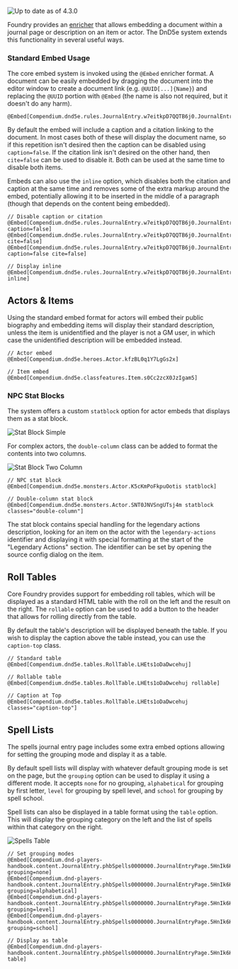 ![Up to date as of 4.3.0](https://img.shields.io/static/v1?label=dnd5e&message=4.3.0&color=informational)

Foundry provides an [enricher](Enrichers) that allows embedding a document within a journal page or description on an item or actor. The DnD5e system extends this functionality in several useful ways.

### Standard Embed Usage

The core embed system is invoked using the `@Embed` enricher format. A document can be easily embedded by dragging the document into the editor window to create a document link (e.g. `@UUID[...]{Name}`) and replacing the `@UUID` portion with `@Embed` (the name is also not required, but it doesn't do any harm).

```
@Embed[Compendium.dnd5e.rules.JournalEntry.w7eitkpD7QQTB6j0.JournalEntryPage.0b8N4FymGGfbZGpJ]
```

By default the embed will include a caption and a citation linking to the document. In most cases both of these will display the document name, so if this repetition isn't desired then the caption can be disabled using `caption=false`. If the citation link isn't desired on the other hand, then `cite=false` can be used to disable it. Both can be used at the same time to disable both items.

Embeds can also use the `inline` option, which disables both the citation and caption at the same time and removes some of the extra markup around the embed, potentially allowing it to be inserted in the middle of a paragraph (though that depends on the content being embedded).

```
// Disable caption or citation
@Embed[Compendium.dnd5e.rules.JournalEntry.w7eitkpD7QQTB6j0.JournalEntryPage.0b8N4FymGGfbZGpJ caption=false]
@Embed[Compendium.dnd5e.rules.JournalEntry.w7eitkpD7QQTB6j0.JournalEntryPage.0b8N4FymGGfbZGpJ cite=false]
@Embed[Compendium.dnd5e.rules.JournalEntry.w7eitkpD7QQTB6j0.JournalEntryPage.0b8N4FymGGfbZGpJ caption=false cite=false]

// Display inline
@Embed[Compendium.dnd5e.rules.JournalEntry.w7eitkpD7QQTB6j0.JournalEntryPage.0b8N4FymGGfbZGpJ inline]
```

## Actors & Items

Using the standard embed format for actors will embed their public biography and embedding items will display their standard description, unless the item is unidentified and the player is not a GM user, in which case the unidentified description will be embedded instead.

```
// Actor embed
@Embed[Compendium.dnd5e.heroes.Actor.kfzBL0q1Y7LgGs2x]

// Item embed
@Embed[Compendium.dnd5e.classfeatures.Item.s0Cc2zcX0JzIgam5]
```

### NPC Stat Blocks

The system offers a custom `statblock` option for actor embeds that displays them as a stat block.

![Stat Block Simple](https://raw.githubusercontent.com/foundryvtt/dnd5e/publish-wiki/wiki/images/embeds/stat-block-simple.jpg)

For complex actors, the `double-column` class can be added to format the contents into two columns.

![Stat Block Two Column](https://raw.githubusercontent.com/foundryvtt/dnd5e/publish-wiki/wiki/images/embeds/stat-block-two-column.jpg)

```
// NPC stat block
@Embed[Compendium.dnd5e.monsters.Actor.K5cKmPoFkpuOotis statblock]

// Double-column stat block
@Embed[Compendium.dnd5e.monsters.Actor.SNT0JNVSngUTsj4m statblock classes="double-column"]
```

The stat block contains special handling for the legendary actions description, looking for an item on the actor with the `legendary-actions` identifier and displaying it with special formatting at the start of the "Legendary Actions" section. The identifier can be set by opening the source config dialog on the item.

## Roll Tables

Core Foundry provides support for embedding roll tables, which will be displayed as a standard HTML table with the roll on the left and the result on the right. The `rollable` option can be used to add a button to the header that allows for rolling directly from the table.

By default the table's description will be displayed beneath the table. If you wish to display the caption above the table instead, you can use the `caption-top` class.

```
// Standard table
@Embed[Compendium.dnd5e.tables.RollTable.LHEts1oDaDwcehuj]

// Rollable table
@Embed[Compendium.dnd5e.tables.RollTable.LHEts1oDaDwcehuj rollable]

// Caption at Top
@Embed[Compendium.dnd5e.tables.RollTable.LHEts1oDaDwcehuj classes="caption-top"]
```

## Spell Lists

The spells journal entry page includes some extra embed options allowing for setting the grouping mode and display it as a table.

By default spell lists will display with whatever default grouping mode is set on the page, but the `grouping` option can be used to display it using a different mode. It accepts `none` for no grouping, `alphabetical` for grouping by first letter, `level` for grouping by spell level, and `school` for grouping by spell school.

Spell lists can also be displayed in a table format using the `table` option. This will display the grouping category on the left and the list of spells within that category on the right.

![Spells Table](https://raw.githubusercontent.com/foundryvtt/dnd5e/publish-wiki/wiki/images/embeds/spells-table.jpg)

```
// Set grouping modes
@Embed[Compendium.dnd-players-handbook.content.JournalEntry.phbSpells0000000.JournalEntryPage.5HnIk6HsrSxkvkz5 grouping=none]
@Embed[Compendium.dnd-players-handbook.content.JournalEntry.phbSpells0000000.JournalEntryPage.5HnIk6HsrSxkvkz5 grouping=alphabetical]
@Embed[Compendium.dnd-players-handbook.content.JournalEntry.phbSpells0000000.JournalEntryPage.5HnIk6HsrSxkvkz5 grouping=level]
@Embed[Compendium.dnd-players-handbook.content.JournalEntry.phbSpells0000000.JournalEntryPage.5HnIk6HsrSxkvkz5 grouping=school]

// Display as table
@Embed[Compendium.dnd-players-handbook.content.JournalEntry.phbSpells0000000.JournalEntryPage.5HnIk6HsrSxkvkz5 table]
```
